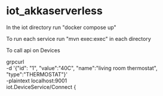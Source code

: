 # iot_akkaserverless

In the iot directory run "docker compose up"

To run each service run "mvn exec:exec" in each directory

To call api on Devices 

grpcurl \
  -d '{"id": "1", "value":"40C", "name":"living room thermostat", "type":"THERMOSTAT"}' \
  -plaintext localhost:9001 \
  iot.DeviceService/Connect
{
